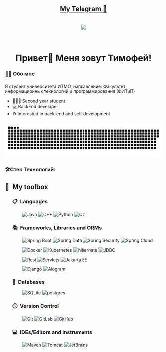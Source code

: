 <div align="center">
  </a>
<h2 align="center">   <a href="https://t.me/Timofey1211">           My Telegram 📇 

  </a> </h2>
</div>

<br>

<div id="header" align="center">
  <img src="https://media2.giphy.com/media/qgQUggAC3Pfv687qPC/giphy.gif?cid=790b76118af97439be460649554f1d97648f6fbc0e80b59e&rid=giphy.gif&ct=g" width="550"/>
</div>
<p>&#160;</p>

<h1 align="center">Привет👋 Меня зовут Тимофей!</h1>

###

<h3 align="left">👩‍💻  Обо мне</h3>

###

<p align="left">Я студент университета ИТМО, направление: Факультет информационных технологий и программирования (ФИТиП)</p>

- 👨🏻‍💼 Second year student
- 💻 BackEnd developer
- ⚙️ Interested in back-end and self-development

###

<p align="center">
 <img width="600" src="assets/github-snake.svg" alt="snake"/>
</p>

###

<h3 align="left">🛠Стек Технологий:</h3>

###

## 🧰 &nbsp;My toolbox

### &nbsp; &nbsp; &nbsp; 📋 &nbsp;Languages

&nbsp; &nbsp; &nbsp; &nbsp; &nbsp; &nbsp; &nbsp;
![Java](https://img.shields.io/badge/java-%23ED8B00.svg?style=for-the-badge&logo=java&logoColor=white)
![C++](https://img.shields.io/badge/c++-%2300599C.svg?style=for-the-badge&logo=c++&logoColor=white)
![Python](https://img.shields.io/badge/python-3670A0?style=for-the-badge&logo=python&logoColor=ffdd54)
![C#](https://img.shields.io/badge/c%23-%23239120.svg?style=for-the-badge&logo=c-sharp&logoColor=white)

### &nbsp; &nbsp; &nbsp; 📚 &nbsp;Frameworks, Libraries and ORMs

&nbsp; &nbsp; &nbsp; &nbsp; &nbsp; &nbsp; &nbsp;
![Spring Boot](https://img.shields.io/badge/spring_boot-%23239120.svg?style=for-the-badge&logo=spring&logoColor=white)
![Spring Data](https://img.shields.io/badge/spring_data-%23239120.svg?style=for-the-badge&logo=spring&logoColor=white)
![Spring Security](https://img.shields.io/badge/spring_seurity-%23239120.svg?style=for-the-badge&logo=spring&logoColor=white)
![Spring Cloud](https://img.shields.io/badge/spring_cloud-%23239120.svg?style=for-the-badge&logo=spring&logoColor=white)


&nbsp; &nbsp; &nbsp; &nbsp; &nbsp; &nbsp; &nbsp;
![Docker](https://img.shields.io/badge/docker-blue.svg?style=for-the-badge&logo=docker&logoColor=white)
![Kubernetes](https://img.shields.io/badge/kubernetes-blue.svg?style=for-the-badge&logo=kubernetes&logoColor=white)
![hibernate](https://img.shields.io/badge/hibernate-%59666C.svg?style=for-the-badge&logo=hibernate&logoColor=white)
![JDBC](https://img.shields.io/badge/JDBC-4479A1?style=for-the-badge&logo=java&logo=jdbc&logoColor=white)


&nbsp; &nbsp; &nbsp; &nbsp; &nbsp; &nbsp; &nbsp;
![Rest](https://img.shields.io/badge/rest-green.svg?style=for-the-badge&logo=rest&logo=restapi&logoColor=white)
![Servlets](https://img.shields.io/badge/Servlets-4B8BBE?style=for-the-badge&logo=servlets&logo=servlet&logoColor=white)
![Jakarta EE](https://img.shields.io/badge/jakarta_ee-black?style=for-the-badge&logo=jakartaee&logo=jakarta&logoColor=white)


&nbsp; &nbsp; &nbsp; &nbsp; &nbsp; &nbsp; &nbsp;
![Django](https://img.shields.io/badge/django-yelow.svg?style=for-the-badge&logo=django&logoColor=black)
![Aiogram](https://img.shields.io/badge/aiogram-blue.svg?style=for-the-badge&logo=aiogram&logoColor=white)


### &nbsp; &nbsp; &nbsp; 💾 &nbsp;Databases

&nbsp; &nbsp; &nbsp; &nbsp; &nbsp; &nbsp; &nbsp;
![SQLite](https://img.shields.io/badge/sqlite-%2307405e.svg?style=for-the-badge&logo=sqlite&logoColor=white)
![postgres](https://img.shields.io/badge/postgresql-blue.svg?style=for-the-badge&logo=postgresql&logoColor=white)

### &nbsp; &nbsp; &nbsp; 🕓 &nbsp;Version Control

&nbsp; &nbsp; &nbsp; &nbsp; &nbsp; &nbsp; &nbsp;
![Git](https://img.shields.io/badge/git-%23F05033.svg?style=for-the-badge&logo=git&logoColor=white)
![GitLab](https://img.shields.io/badge/gitlab-%23181717.svg?style=for-the-badge&logo=gitlab&logoColor=white)
![GitHub](https://img.shields.io/badge/github-%23121011.svg?style=for-the-badge&logo=github&logoColor=white)

### &nbsp; &nbsp; &nbsp; 💻 &nbsp;IDEs/Editors and Instruments

&nbsp; &nbsp; &nbsp; &nbsp; &nbsp; &nbsp; &nbsp;
![Maven](https://img.shields.io/badge/Maven-C71A36?style=for-the-badge&logo=apache-maven&logoColor=white)
![Tomcat](https://img.shields.io/badge/Tomcat-F8DC75?style=for-the-badge&logo=apache-tomcat&logoColor=white)
![JetBrains](https://img.shields.io/badge/JetBrains-orange.svg?style=for-the-badge&logo=jetbrains&logoColor=white)

